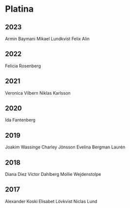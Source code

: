 # Platina

## 2023
Armin Baymani
Mikael Lundkvist
Felix Alin

## 2022

Felicia Rosenberg

## 2021

Veronica Vilbern
Niklas Karlsson

## 2020

Ida Fantenberg

## 2019

Joakim Wassinge
Charley Jönsson
Evelina Bergman Laurén

## 2018

Diana Diez
Victor Dahlberg
Mollie Wejdenstolpe

## 2017

Alexander Koski
Elisabet Lövkvist
Niclas Lund

# Guld

## 2023
Anton Sundberg
Emil Rapp
Emelie Selinder
Rafael Quick
Frida Andersson
Marcus Andersson

## 2022

Nima Mehrabadi
Alexander Jansson
Armin Baymani
Erik Åman
Nicole Polis
Christoffer Nilsson
Mikael Lundkvist

## 2021

Oscar Rohde Dahlberg
Victor Hultén Mattsson
Nelly Wannberg
Jarl Wallheden
Sabina Permats
Maja Rosén

## 2020

Anna-Natalia Moustakas
Carl Housten
Felicia Rosenberg
Felix Alin
Josefin Kumlin
Linda Frithiof
Rebecka Ingram
Veronica Vilbern

## 2019

Alexandra Jevring
Emilia Kaufeldt
Rickard Trollsås

## 2018

Evelina Bergman Laurén
Joakim Wassinge
Holly Lindkvist

## 2017

Helin Akgül
Love Berzell
Jonas Johansson
Johanna Eng
Felix Wahlgren
Ellen Lennahl
Victor Dahlberg
Herman Högman Ording

## 2016

Johan Myrsmeden
Elisabet Lövkvist
Ellinor Olsson
Axel Hill Eriksson
Isabelle Wahlund
Robin Aldenholt
Eleonora Strand
Mollie Wejdenstolpe
Carl Lindén
William Friefeldt

## 2015

David Wadelius
Malin Engquist
Mikael Ståhl
Malin Lindell
Alexandra Johansson
Niclas Lund
Malin Seller
Anna Land
Veine Haglund
Sara Kristoffersson

## 2014

Maria Bergner
Katja Norlin
Erik Elgemyr
Morgan Wiström
Emma Martinsson
Erika Hellquist
Jacob von Eckermann
Louise Hagesjö
Caroline Bern
Sofie Brock
Anna Persson
Sara Karlsson
Gustav Sollenberg

## 2013

Christian
Daniel
Erik Elgemyr
Eva
Henrik
Jennifer
Johan
Josephine
Miakale

## 2012

David
Emanuel
Gustav Sollenberg
Henrik
Johan
Josefin
Julia
Malin
Mikael
Sanne
Svea

## 2011

Robin Bramsäte
Per-Viktor Bryntesson
Petter Axén
Joel Holmberg
Jennifer Minnhagen
Robert Westin
Emelie Ernstsson
Alexandra Sparrenlöv
Sara Karlsson
Gabriella David
Anna Johansson
Martin Pettersson

# Silver

## 2023
Maja Rosén
Armin Baymani
Jesper Svensson 
Frida Sundberg
Gustav Heldt

## 2022

Rafael Quick
Nima Mehrabadi

## 2021

Felicia Rosenberg
Linda Frithiof
Sabina Permats
Petra Lindeborg

## 2020

Felix Alin
Ida Fantenberg Niklasson

## 2019

Oscar Rohde Dahlberg
Niklas Karlsson
Camilla Björn
Veronica Vilbern
Josefin Kumlin

## 2018

Diana Diez
Victor Dahlberg
Joakim Wassinge
Evelina Bergman Laurén
Charley Jönsson
Gabriel Klingofström
Ellen Lennahl
Anna Björkman

## 2017

Alexander Koski
Emilia Kaufeldt
Hampus Eriksson
Herman Högman Ording
Johanna Kuniholm
